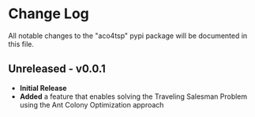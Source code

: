 # Change Log
All notable changes to the "aco4tsp" pypi package will be documented in this file.

## Unreleased - v0.0.1
* **Initial Release**
* **Added** a feature that enables solving the Traveling Salesman Problem using the Ant Colony Optimization approach
